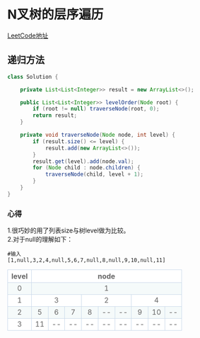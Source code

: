 # N叉树的层序遍历
[LeetCode地址](https://leetcode-cn.com/problems/n-ary-tree-level-order-traversal/)

## 递归方法
```java
class Solution {

    private List<List<Integer>> result = new ArrayList<>();

    public List<List<Integer>> levelOrder(Node root) {
        if (root != null) traverseNode(root, 0);
        return result;
    }

    private void traverseNode(Node node, int level) {
        if (result.size() <= level) {
            result.add(new ArrayList<>());
        }
        result.get(level).add(node.val);
        for (Node child : node.children) {
            traverseNode(child, level + 1);
        }
    }
}
```

### 心得
1.很巧妙的用了列表size与树level做为比较。<br>
2.对于null的理解如下：
```
#输入
[1,null,3,2,4,null,5,6,7,null,8,null,9,10,null,11]
```
<style>
table {
    border-collapse: collapse;
    margin: 0 auto;
    text-align: center;
}
table td, table th {
    border: 1px solid #cad9ea;
    color: #666;
    text-align: center;
}
table thead th {
    background-color: #CCE8EB;
    color:black;
}
table tr:nth-child(odd) {
    background: #fff;
}
table tr:nth-child(even) {
    background: #F5FAFA;
}
</style>
<table>
    <tr>
        <th>level</th>
        <th colspan="9">node</th>
    </tr>
    <tr>
        <td>0</td>
        <td colspan="9">1</td>
    </tr>
    <tr>
        <td>1</td>
        <td colspan="3">3</td>
        <td colspan="3">2</td>
        <td colspan="3">4</td>
    </tr>
    <tr>
        <td>2</td>
        <td>5</td>
        <td>6</td>
        <td>7</td>
        <td>8</td>
        <td>--</td>
        <td>--</td>
        <td>9</td>
        <td>10</td>
        <td>--</td>
    </tr>
    <tr>
        <td>3</td>
        <td>11</td>
        <td>--</td>
        <td>--</td>
        <td>--</td>
        <td>--</td>
        <td>--</td>
        <td>--</td>
        <td>--</td>
        <td>--</td>
    </tr>
</table>

